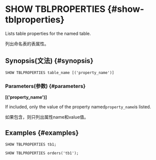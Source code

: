 # SHOW TBLPROPERTIES {#show-tblproperties}

Lists table properties for the named table.

列出命名表的表属性。

## Synopsis\(文法\) {#synopsis}

```
SHOW TBLPROPERTIES table_name [('property_name')]
```

### Parameters\(参数\) {#parameters}

**\[\('property\_name'\)\]**

If included, only the value of the property named`property_name`is listed.

如果包含，则只列出属性name和value值。

## Examples {#examples}

```
SHOW TBLPROPERTIES tb1;
```

```
SHOW TBLPROPERTIES orders('tb1');
```



